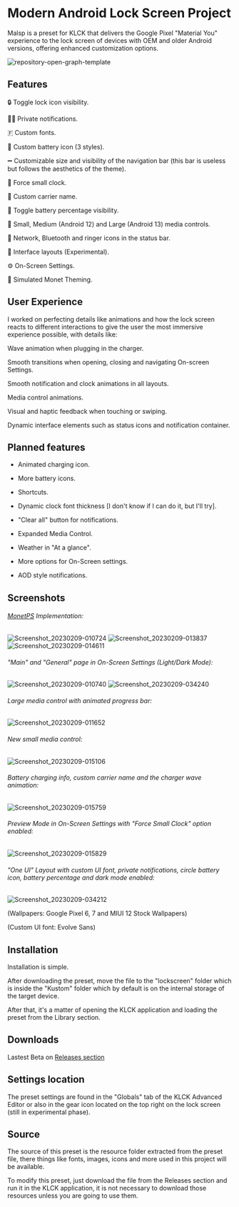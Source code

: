 # Modern Android Lock Screen Project
Malsp is a preset for KLCK that delivers the Google Pixel "Material You" experience to the lock screen of devices with OEM and older Android versions, offering enhanced customization options.

![repository-open-graph-template](https://user-images.githubusercontent.com/51493723/217698608-f15c79a3-b74d-40db-a81b-199a223cb789.jpg)

## Features

🔒 Toggle lock icon visibility.

🕵️‍♂️ Private notifications.

🇫 Custom fonts.

🔋 Custom battery icon (3 styles).

➖ Customizable size and visibility of the navigation bar (this bar is useless but follows the aesthetics of the theme).

🔢 Force small clock.

📶 Custom carrier name.

🪫 Toggle battery percentage visibility.

🎵 Small, Medium (Android 12) and Large (Android 13) media controls.

🛜 Network, Bluetooth and ringer icons in the status bar.

📐 Interface layouts (Experimental).

⚙️ On-Screen Settings.

🎨 Simulated Monet Theming.

## User Experience

I worked on perfecting details like animations and how the lock screen reacts to different interactions to give the user the most immersive experience possible, with details like:

Wave animation when plugging in the charger.

Smooth transitions when opening, closing and navigating On-screen Settings.

Smooth notification and clock animations in all layouts.

Media control animations.

Visual and haptic feedback when touching or swiping.

Dynamic interface elements such as status icons and notification container.

## Planned features

- Animated charging icon.

- More battery icons.

- Shortcuts.

- Dynamic clock font thickness [I don't know if I can do it, but I'll try].

- "Clear all" button for notifications.

- Expanded Media Control.

- Weather in "At a glance".

- More options for On-Screen settings.

- AOD style notifications.

## Screenshots

###### [MonetPS](https://github.com/briankrd/MonetPS) Implementation:
![Screenshot_20230209-010724](https://user-images.githubusercontent.com/51493723/217745042-67ac4954-1b0c-4b5e-b736-c291eea253d6.png) ![Screenshot_20230209-013837](https://user-images.githubusercontent.com/51493723/217745477-a713df19-f8c3-4c88-acad-c8fc64a41985.png) ![Screenshot_20230209-014611](https://user-images.githubusercontent.com/51493723/217745531-b0225db6-9388-4a06-a47b-126a0604f899.png)

###### "Main" and "General" page in On-Screen Settings (Light/Dark Mode):
![Screenshot_20230209-010740](https://user-images.githubusercontent.com/51493723/217745709-e89a9a15-10ec-40a4-b20a-b383957485af.png) ![Screenshot_20230209-034240](https://user-images.githubusercontent.com/51493723/217749570-e4499e6a-f49a-473f-b3a8-11bc8c84e0d0.png)

###### Large media control with animated progress bar:
![Screenshot_20230209-011652](https://user-images.githubusercontent.com/51493723/217745898-3e6e7f49-3968-4515-8673-a1ff468cfb8b.png)

###### New small media control:
![Screenshot_20230209-015106](https://user-images.githubusercontent.com/51493723/217746117-14869846-17a7-4f7b-9be2-c3f1cfa9be23.png)

###### Battery charging info, custom carrier name and the charger wave animation:
![Screenshot_20230209-015759](https://user-images.githubusercontent.com/51493723/217746298-0f593cf0-ec2e-4c7b-a93b-35327ae6525c.png)

###### Preview Mode in On-Screen Settings with "Force Small Clock" option enabled:
![Screenshot_20230209-015829](https://user-images.githubusercontent.com/51493723/217746471-51cc41e4-d744-4d2d-be29-3a4fe5d2dcd3.png)

###### "One UI" Layout with custom UI font, private notifications, circle battery icon, battery percentage and dark mode enabled:
![Screenshot_20230209-034212](https://user-images.githubusercontent.com/51493723/217750515-479e503a-89aa-4b01-87a3-8b6fdc2621a2.png)

(Wallpapers: Google Pixel 6, 7 and MIUI 12 Stock Wallpapers)

(Custom UI font: Evolve Sans)

## Installation
Installation is simple.

After downloading the preset, move the file to the "lockscreen" folder which is inside the "Kustom" folder which by default is on the internal storage of the target device.

After that, it's a matter of opening the KLCK application and loading the preset from the Library section.

## Downloads

Lastest Beta on [Releases section](https://github.com/briankrd/Malsp-KUSTOM/releases/)

## Settings location

The preset settings are found in the "Globals" tab of the KLCK Advanced Editor or also in the gear icon located on the top right on the lock screen (still in experimental phase).

## Source

The source of this preset is the resource folder extracted from the preset file, there things like fonts, images, icons and more used in this project will be available.

To modify this preset, just download the file from the Releases section and run it in the KLCK application, it is not necessary to download those resources unless you are going to use them.
